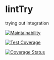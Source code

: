 # lintTry

trying out integration

[![Maintainability](https://api.codeclimate.com/v1/badges/df8ed0492125e95f0480/maintainability)](https://codeclimate.com/github/gs-maker/lintTry/maintainability)

[![Test Coverage](https://api.codeclimate.com/v1/badges/df8ed0492125e95f0480/test_coverage)](https://codeclimate.com/github/gs-maker/lintTry/test_coverage)

[![Coverage Status](https://coveralls.io/repos/github/gs-maker/lintTry/badge.svg?branch=master)](https://coveralls.io/github/gs-maker/lintTry?branch=master)
